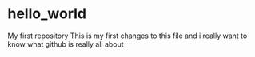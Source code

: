 # hello_world
My first repository
This is my first changes to this file and i really want to know what github is really all about
